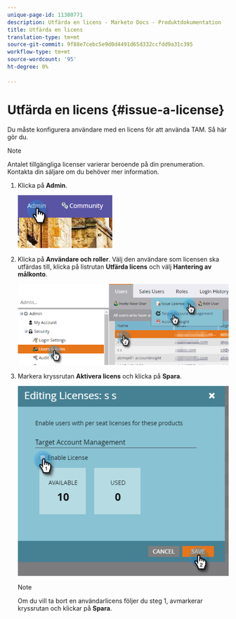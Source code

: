 ```yaml
---
unique-page-id: 11380771
description: Utfärda en licens - Marketo Docs - Produktdokumentation
title: Utfärda en licens
translation-type: tm+mt
source-git-commit: 9f88e7cebc5e9d0d4491d65d332ccfdd9a31c395
workflow-type: tm+mt
source-wordcount: '95'
ht-degree: 0%

---
```



# Utfärda en licens {#issue-a-license}

Du måste konfigurera användare med en licens för att använda TAM. Så här gör du.

>[!NOTE]
>
>Antalet tillgängliga licenser varierar beroende på din prenumeration. Kontakta din säljare om du behöver mer information.

1. Klicka på **Admin**.

   ![](assets/issue-a-license-1.png)

1. Klicka på **Användare och roller**. Välj den användare som licensen ska utfärdas till, klicka på listrutan **Utfärda licens** och välj **Hantering av målkonto**.

   ![](assets/issue-a-license-2.png)

1. Markera kryssrutan **Aktivera licens** och klicka på **Spara**.

   ![](assets/issue-a-license-3.png)

   >[!NOTE]
   >
   >Om du vill ta bort en användarlicens följer du steg 1, avmarkerar kryssrutan och klickar på **Spara**.
